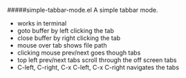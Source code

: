 
#####simple-tabbar-mode.el
A simple tabbar mode.

* works in terminal
* goto buffer by left clicking the tab
* close buffer by right clicking the tab
* mouse over tab shows file path
* clicking mouse prev/next goes though tabs
* top left prev/next tabs scroll through the off screen tabs
* C-left, C-right, C-x C-left, C-x C-right navigates the tabs